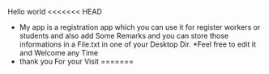 Hello world
<<<<<<< HEAD
* My app is a registration app which you can use it for register workers or students and also add Some Remarks and you can store those informations in a File.txt in one of your Desktop Dir.
*Feel free to edit it and Welcome any Time 
* thank you For your Visit
=======

